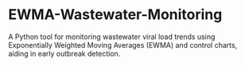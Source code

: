 # EWMA-Wastewater-Monitoring
A Python tool for monitoring wastewater viral load trends using Exponentially Weighted Moving Averages (EWMA) and control charts,  aiding in early outbreak detection.
